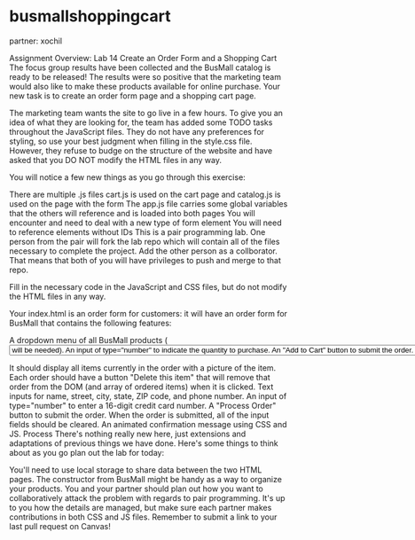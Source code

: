 # busmallshoppingcart
partner: xochil

Assignment Overview: Lab 14
Create an Order Form and a Shopping Cart
The focus group results have been collected and the BusMall catalog is ready to be released! The results were so positive that the marketing team would also like to make these products available for online purchase. Your new task is to create an order form page and a shopping cart page.

The marketing team wants the site to go live in a few hours. To give you an idea of what they are looking for, the team has added some TODO tasks throughout the JavaScript files. They do not have any preferences for styling, so use your best judgment when filling in the style.css file. However, they refuse to budge on the structure of the website and have asked that you DO NOT modify the HTML files in any way.

You will notice a few new things as you go through this exercise:

There are multiple .js files
cart.js is used on the cart page and catalog.js is used on the page with the form
The app.js file carries some global variables that the others will reference and is loaded into both pages
You will encounter and need to deal with a new type of form element
You will need to reference elements without IDs
This is a pair programming lab. One person from the pair will fork the lab repo which will contain all of the files necessary to complete the project. Add the other person as a collborator. That means that both of you will have privileges to push and merge to that repo.

Fill in the necessary code in the JavaScript and CSS files, but do not modify the HTML files in any way.

Your index.html is an order form for customers: it will have an order form for BusMall that contains the following features:

A dropdown menu of all BusMall products (<select> and <option> will be needed).
An input of type="number" to indicate the quantity to purchase.
An "Add to Cart" button to submit the order. When the order is submitted, all of the input fields should be cleared.
An animated confirmation message using CSS and JS, displayed when the order is submitted, plus a link to the shopping cart page.
Appropriate instructions and styling on the page.
Your cart.html page will display the BusMall orders on a typical shopping cart checkout page.

It should display all items currently in the order with a picture of the item.
Each order should have a button "Delete this item" that will remove that order from the DOM (and array of ordered items) when it is clicked.
Text inputs for name, street, city, state, ZIP code, and phone number.
An input of type="number" to enter a 16-digit credit card number.
A "Process Order" button to submit the order. When the order is submitted, all of the input fields should be cleared.
An animated confirmation message using CSS and JS.
Process
There's nothing really new here, just extensions and adaptations of previous things we have done. Here's some things to think about as you go plan out the lab for today:

You'll need to use local storage to share data between the two HTML pages.
The constructor from BusMall might be handy as a way to organize your products.
You and your partner should plan out how you want to collaboratively attack the problem with regards to pair programming. It's up to you how the details are managed, but make sure each partner makes contributions in both CSS and JS files.
Remember to submit a link to your last pull request on Canvas!